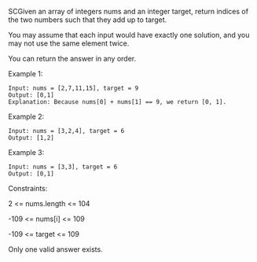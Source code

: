 SCGiven an array of integers nums and an integer target, return indices of the two numbers such that they add up to target.


You may assume that each input would have exactly one solution, and you may not use the same element twice.


You can return the answer in any order.

 

Example 1:


  	Input: nums = [2,7,11,15], target = 9
  	Output: [0,1]
  	Explanation: Because nums[0] + nums[1] == 9, we return [0, 1].

  

  
Example 2:


  	Input: nums = [3,2,4], target = 6
	Output: [1,2]

  
Example 3:


  	Input: nums = [3,3], target = 6
  	Output: [0,1]
 

Constraints:


2 <= nums.length <= 104


-109 <= nums[i] <= 109


-109 <= target <= 109


Only one valid answer exists.
